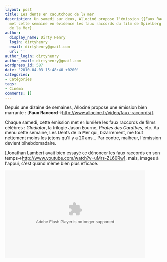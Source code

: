 ```yaml
---
layout: post
title: Les dents en caoutchouc de la mer
description: Un samedi sur deux, Allociné propose l'émission {{Faux Raccord}} qui
  met cette semaine en évidence les faux raccords du film de Spielberg {Les Dents
  de la Mer}.
author:
  display_name: Dirty Henry
  login: dirtyhenry
  email: dirtyhenry@gmail.com
  url: ''
author_login: dirtyhenry
author_email: dirtyhenry@gmail.com
wordpress_id: 587
date: '2010-04-03 15:48:40 +0200'
categories:
- Catégories
tags:
- Cinéma
comments: []
---
```

Depuis une dizaine de semaines, Allociné propose une émission bien marrante : [__Faux Raccord__->http://www.allocine.fr/video/faux-raccords/].

Chaque samedi, cette émission met en lumière les faux raccords de films célèbres : *Gladiator*, la trilogie Jason Bourne, *Pirates des Caraïbes*, etc. Au menu cette semaine, Les Dents de la Mer qui, bizarrement, me fout nettement moins les jetons qu'il y a 20 ans... Par contre, malheur, l'émission devient bihebdomadaire.

[Jonathan Lambert avait bien essayé de dénoncer les faux raccords en son temps->http://www.youtube.com/watch?v=uMrs-ZL60Rw], mais, images à l'appui, c'est quand même bien plus efficace.

<div id="allocine_blog" style="width:450px; height:280px"><object height="280px" width="100%"><param name="movie" value="http://www.allocine.fr/blogvision/19096015"></param><param name="allowFullScreen" value="true"></param><param name="allowScriptAccess" value="always"></param><embed src="http://www.allocine.fr/blogvision/19096015" type="application/x-shockwave-flash" width="100%" height="100%" allowFullScreen="true" allowScriptAccess="always"></embed></object></div>
